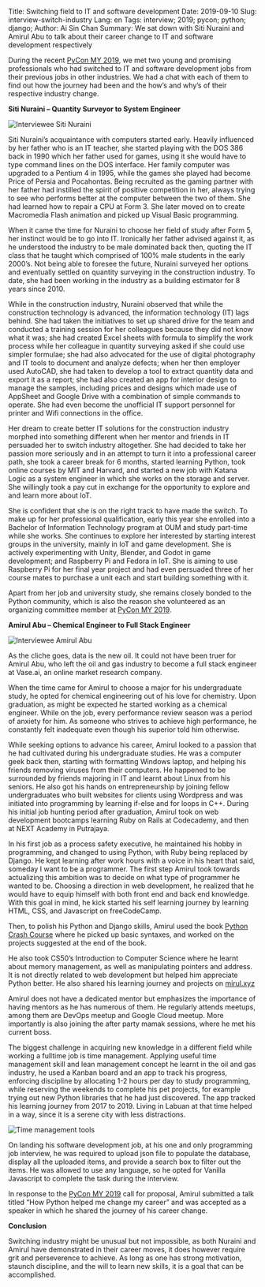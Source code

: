 Title: Switching field to IT and software development
Date: 2019-09-10
Slug: interview-switch-industry 
Lang: en 
Tags: interview; 2019; pycon; python; django;
Author: Ai Sin Chan 
Summary: We sat down with Siti Nuraini and Amirul Abu to talk about their career change to IT and software development respectively

During the recent [PyCon MY 2019](https://pycon.my/), we met two young and promising professionals who had switched to IT and software development jobs from their previous jobs in other industries. We had a chat with each of them to find out how the journey had been and the how’s and why’s of their respective industry change.

**Siti Nuraini – Quantity Surveyor to System Engineer**

![Interviewee Siti Nuraini](/images/interview/SitiNuraini.jpg)

Siti Nuraini’s acquaintance with computers started early. Heavily influenced by her father who is an IT teacher, she started playing with the DOS 386 back in 1990 which her father used for games, using it she would have to type command lines on the DOS interface. Her family computer was upgraded to a Pentium 4 in 1995, while the games she played had become Price of Persia and Pocahontas. Being recruited as the gaming partner with her father had instilled the spirit of positive competition in her, always trying to see who performs better at the computer between the two of them.  She had learned how to repair a CPU at Form 3. She later moved on to create Macromedia Flash animation and picked up Visual Basic programming.

When it came the time for Nuraini to choose her field of study after Form 5, her instinct would be to go into IT. Ironically her father advised against it, as he understood the industry to be male dominated back then, quoting the IT class that he taught which comprised of 100% male students in the early 2000’s. Not being able to foresee the future, Nuraini surveyed her options and eventually settled on quantity surveying in the construction industry. To date, she had been working in the industry as a building estimator for 8 years since 2010. 

While in the construction industry, Nuraini observed that while the construction technology is advanced, the information technology (IT) lags behind. She had taken the initiatives to set up shared drive for the team and conducted a training session for her colleagues because they did not know what it was; she had created Excel sheets with formula to simplify the work process while her colleague in quantity surveying asked if she could use simpler formulae; she had also advocated for the use of digital photography and IT tools to document and analyze defects; when her then employer used AutoCAD, she had taken to develop a tool to extract quantity data and export it as a report; she had also created an app for interior design to manage the samples, including prices and designs which made use of AppSheet and Google Drive with a combination of simple commands to operate. She had even become the unofficial IT support personnel for printer and Wifi connections in the office. 

Her dream to create better IT solutions for the construction industry morphed into something different when her mentor and friends in IT persuaded her to switch industry altogether. She had decided to take her passion more seriously and in an attempt to turn it into a professional career path, she took a career break for 6 months, started learning Python, took online courses by MIT and Harvard, and started a new job with Katana Logic as a system engineer in which she works on the storage and server. She willingly took a pay cut in exchange for the opportunity to explore and and learn more about IoT. 

She is confident that she is on the right track to have made the switch. To make up for her professional qualification, early this year she enrolled into a Bachelor of Information Technology program at OUM and study part-time while she works. She continues to explore her interested by starting interest groups in the university, mainly in IoT and game development. She is actively experimenting with Unity, Blender, and Godot in game development; and Raspberry Pi and Fedora in IoT. She is aiming to use Raspberry Pi for her final year project and had even persuaded three of her course mates to purchase a unit each and start building something with it. 

Apart from her job and university study, she remains closely bonded to the Python community, which is also the reason she volunteered as an organizing committee member at [PyCon MY 2019](https://pycon.my/).

**Amirul Abu – Chemical Engineer to Full Stack Engineer**

![Interviewee Amirul Abu](/images/interview/AmirulAbu.jpg)

As the cliche goes, data is the new oil. It could not have been truer for Amirul Abu, who left the oil and gas industry to become a full stack engineer at Vase.ai, an online market research company. 

When the time came for Amirul to choose a major for his undergraduate study, he opted for chemical engineering out of his love for chemistry. Upon graduation, as might be expected he started working as a chemical engineer. While on the job, every performance review season was a period of anxiety for him. As someone who strives to achieve high performance, he constantly felt inadequate even though his superior told him otherwise. 

While seeking options to advance his career, Amirul looked to a passion that he had cultivated during his undergraduate studies. He was a computer geek back then, starting with formatting Windows laptop, and helping his friends removing viruses from their computers. He happened to be surrounded by friends majoring in IT and learnt about Linux from his seniors. He also got his hands on entrepreneurship by joining fellow undergraduates who built websites for clients using Wordpress and was initiated into programming by learning if-else and for loops in C++. During his initial job hunting period after graduation, Amirul took on web development bootcamps learning Ruby on Rails at Codecademy, and then at NEXT Academy in Putrajaya. 

In his first job as a process safety executive, he maintained his hobby in programming, and changed to using Python, with Ruby being replaced by Django. He kept learning after work hours with a voice in his heart that said, someday I want to be a programmer. 
The first step Amirul took towards actualizing this ambition was to decide on what type of programmer he wanted to be. Choosing a direction in web development, he realized that he would have to equip himself with both front end and back end knowledge. With this goal in mind, he kick started his self learning journey by learning HTML, CSS, and Javascript on freeCodeCamp. 

Then, to polish his Python and Django skills, Amirul used the book [Python Crash Course](https://ehmatthes.github.io/pcc_2e/) where he picked up basic syntaxes, and worked on the projects suggested at the end of the book. 

He also took CS50’s Introduction to Computer Science where he learnt about memory management, as well as manipulating pointers and address. It is not directly related to web development but helped him appreciate Python better. He also shared his learning journey and projects on [mirul.xyz](http://mirul.xyz) 

Amirul does not have a dedicated mentor but emphasizes the importance of having mentors as he has numerous of them. He regularly attends meetups, among them are DevOps meetup and Google Cloud meetup. More importantly is also joining the after party mamak sessions, where he met his current boss. 

The biggest challenge in acquiring new knowledge in a different field while working a fulltime job is time management. Applying useful time management skill and lean management concept he learnt in the oil and gas industry, he used a Kanban board and an app to track his progress, enforcing discipline by allocating 1-2 hours per day to study programming, while reserving the weekends to complete his pet projects, for example trying out new Python libraries that he had just discovered. The app tracked his learning journey from 2017 to 2019. Living in Labuan at that time helped in a way, since it is a serene city with less distractions. 

![Time management tools](/images/interview/TimeMgt.jpg)

On landing his software development job, at his one and only programming job interview, he was required to upload json file to populate the database, display all the uploaded items, and provide a search box to filter out the items. He was allowed to use any language, so he opted for Vanilla Javascript to complete the task during the interview. 

In response to the [PyCon MY 2019](https://pycon.my/) call for proposal, Amirul submitted a talk titled “How Python helped me change my career” and was accepted as a speaker in which he shared the journey of his career change. 

**Conclusion**

Switching industry might be unusual but not impossible, as both Nuraini and Amirul have demonstrated in their career moves, it does however require grit and perseverence to achieve. As long as one has strong motivation, staunch discipline, and the will to learn new skills, it is a goal that can be accomplished. 
